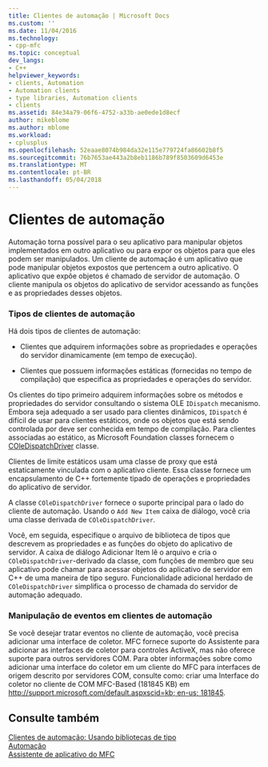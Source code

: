 ```yaml
---
title: Clientes de automação | Microsoft Docs
ms.custom: ''
ms.date: 11/04/2016
ms.technology:
- cpp-mfc
ms.topic: conceptual
dev_langs:
- C++
helpviewer_keywords:
- clients, Automation
- Automation clients
- type libraries, Automation clients
- clients
ms.assetid: 84e34a79-06f6-4752-a33b-ae0ede1d8ecf
author: mikeblome
ms.author: mblome
ms.workload:
- cplusplus
ms.openlocfilehash: 52eaae8074b984da32e115e779724fa86602b8f5
ms.sourcegitcommit: 76b7653ae443a2b8eb1186b789f8503609d6453e
ms.translationtype: MT
ms.contentlocale: pt-BR
ms.lasthandoff: 05/04/2018
---
```

# <a name="automation-clients"></a>Clientes de automação
Automação torna possível para o seu aplicativo para manipular objetos implementados em outro aplicativo ou para expor os objetos para que eles podem ser manipulados. Um cliente de automação é um aplicativo que pode manipular objetos expostos que pertencem a outro aplicativo. O aplicativo que expõe objetos é chamado de servidor de automação. O cliente manipula os objetos do aplicativo de servidor acessando as funções e as propriedades desses objetos.  
  
### <a name="types-of-automation-clients"></a>Tipos de clientes de automação  
 Há dois tipos de clientes de automação:  
  
-   Clientes que adquirem informações sobre as propriedades e operações do servidor dinamicamente (em tempo de execução).  
  
-   Clientes que possuem informações estáticas (fornecidas no tempo de compilação) que especifica as propriedades e operações do servidor.  
  
 Os clientes do tipo primeiro adquirem informações sobre os métodos e propriedades do servidor consultando o sistema OLE `IDispatch` mecanismo. Embora seja adequado a ser usado para clientes dinâmicos, `IDispatch` é difícil de usar para clientes estáticos, onde os objetos que está sendo controlada por deve ser conhecida em tempo de compilação. Para clientes associadas ao estático, as Microsoft Foundation classes fornecem o [COleDispatchDriver](../mfc/reference/coledispatchdriver-class.md) classe.  
  
 Clientes de limite estáticos usam uma classe de proxy que está estaticamente vinculada com o aplicativo cliente. Essa classe fornece um encapsulamento de C++ fortemente tipado de operações e propriedades do aplicativo de servidor.  
  
 A classe `COleDispatchDriver` fornece o suporte principal para o lado do cliente de automação. Usando o `Add New Item` caixa de diálogo, você cria uma classe derivada de `COleDispatchDriver`.  
  
 Você, em seguida, especifique o arquivo de biblioteca de tipos que descrevem as propriedades e as funções do objeto do aplicativo de servidor. A caixa de diálogo Adicionar Item lê o arquivo e cria o `COleDispatchDriver`-derivado da classe, com funções de membro que seu aplicativo pode chamar para acessar objetos do aplicativo de servidor em C++ de uma maneira de tipo seguro. Funcionalidade adicional herdado de `COleDispatchDriver` simplifica o processo de chamada do servidor de automação adequado.  
  
### <a name="handling-events-in-automation-clients"></a>Manipulação de eventos em clientes de automação  
 Se você desejar tratar eventos no cliente de automação, você precisa adicionar uma interface de coletor. MFC fornece suporte do Assistente para adicionar as interfaces de coletor para controles ActiveX, mas não oferece suporte para outros servidores COM. Para obter informações sobre como adicionar uma interface do coletor em um cliente do MFC para interfaces de origem descrito por servidores COM, consulte como: criar uma Interface do coletor no cliente de COM MFC-Based (181845 KB) em [ http://support.microsoft.com/default.aspxscid=kb; en-us; 181845](http://support.microsoft.com/default.aspxscid=kb;en-us;181845).  
  
## <a name="see-also"></a>Consulte também  
 [Clientes de automação: Usando bibliotecas de tipo](../mfc/automation-clients-using-type-libraries.md)   
 [Automação](../mfc/automation.md)   
 [Assistente de aplicativo do MFC](../mfc/reference/mfc-application-wizard.md)

